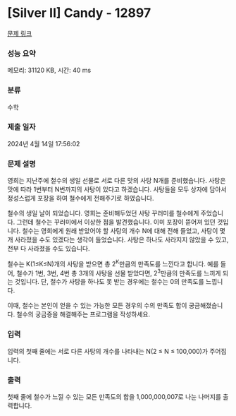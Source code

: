 # [Silver II] Candy - 12897 

[문제 링크](https://www.acmicpc.net/problem/12897) 

### 성능 요약

메모리: 31120 KB, 시간: 40 ms

### 분류

수학

### 제출 일자

2024년 4월 14일 17:56:02

### 문제 설명

<p>영희는 지난주에 철수의 생일 선물로 서로 다른 맛의 사탕 N개를 준비했습니다. 사탕은 맛에 따라 1번부터 N번까지의 사탕이 있다고 하겠습니다. 사탕들을 모두 상자에 담아서 정성스럽게 포장을 하여 철수에게 전해주기로 하였습니다.</p>

<p>철수의 생일 날이 되었습니다. 영희는 준비해두었던 사탕 꾸러미를 철수에게 주었습니다. 그런데 철수는 꾸러미에서 이상한 점을 발견했습니다. 이미 포장이 뜯어져 있던 것입니다. 철수는 영희에게 원래 받았어야 할 사탕의 개수 N에 대해 전해 들었고, 사탕이 몇 개 사라졌을 수도 있겠다는 생각이 들었습니다. 사탕은 하나도 사라지지 않았을 수 있고, 전부 다 사라졌을 수도 있습니다.</p>

<p>철수는 K(1≤K≤N)개의 사탕을 받으면 총 2<sup>K</sup>만큼의 만족도를 느낀다고 합니다. 예를 들어, 철수가 1번, 3번, 4번 총 3개의 사탕을 선물 받았다면, 2<sup>3</sup>만큼의 만족도를 느끼게 되는 것입니다. 단, 철수가 사탕을 하나도 못 받는 경우에는 철수는 0의 만족도를 느낍니다.</p>

<p>이때, 철수는 본인이 얻을 수 있는 가능한 모든 경우의 수의 만족도 합이 궁금해졌습니다. 철수의 궁금증을 해결해주는 프로그램을 작성하세요.</p>

### 입력 

 <p>입력의 첫째 줄에는 서로 다른 사탕의 개수를 나타내는 N(2 ≤ N ≤ 100,000)가 주어집니다.</p>

### 출력 

 <p>첫째 줄에 철수가 느낄 수 있는 모든 만족도의 합을 1,000,000,007로 나눈 나머지를 출력합니다.</p>

